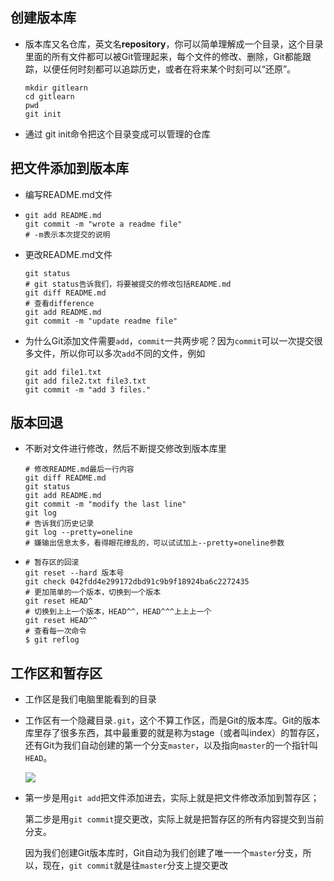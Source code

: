 ## 创建版本库

- 版本库又名仓库，英文名**repository**，你可以简单理解成一个目录，这个目录里面的所有文件都可以被Git管理起来，每个文件的修改、删除，Git都能跟踪，以便任何时刻都可以追踪历史，或者在将来某个时刻可以“还原”。

  ```
  mkdir gitlearn
  cd gitlearn
  pwd
  git init
  ```

- 通过 git init命令把这个目录变成可以管理的仓库

## 把文件添加到版本库

- 编写README.md文件

- ```
  git add README.md
  git commit -m "wrote a readme file"
  # -m表示本次提交的说明
  ```

- 更改README.md文件

  ```
  git status
  # git status告诉我们，将要被提交的修改包括README.md
  git diff README.md
  # 查看difference
  git add README.md
  git commit -m "update readme file"
  ```

- 为什么Git添加文件需要`add`，`commit`一共两步呢？因为`commit`可以一次提交很多文件，所以你可以多次`add`不同的文件，例如

  ```
  git add file1.txt
  git add file2.txt file3.txt
  git commit -m "add 3 files."
  ```

## 版本回退

- 不断对文件进行修改，然后不断提交修改到版本库里

  ```
  # 修改README.md最后一行内容
  git diff README.md
  git status
  git add README.md
  git commit -m "modify the last line"
  git log
  # 告诉我们历史记录
  git log --pretty=oneline
  # 嫌输出信息太多，看得眼花缭乱的，可以试试加上--pretty=oneline参数
  ```

- ```
  # 暂存区的回滚
  git reset --hard 版本号
  git check 042fdd4e299172dbd91c9b9f18924ba6c2272435
  # 更加简单的⼀个版本，切换到⼀个版本
  git reset HEAD^
  # 切换到上上⼀个版本，HEAD^^，HEAD^^^上上上⼀个
  git reset HEAD^^
  # 查看每⼀次命令
  $ git reflog
  ```

## 工作区和暂存区

- 工作区是我们电脑里能看到的目录

- 工作区有一个隐藏目录`.git`，这个不算工作区，而是Git的版本库。Git的版本库里存了很多东西，其中最重要的就是称为stage（或者叫index）的暂存区，还有Git为我们自动创建的第一个分支`master`，以及指向`master`的一个指针叫`HEAD`。

  ![](E:\desktop\1599022428(1).jpg)

- 第一步是用`git add`把文件添加进去，实际上就是把文件修改添加到暂存区；

  第二步是用`git commit`提交更改，实际上就是把暂存区的所有内容提交到当前分支。

  因为我们创建Git版本库时，Git自动为我们创建了唯一一个`master`分支，所以，现在，`git commit`就是往`master`分支上提交更改







